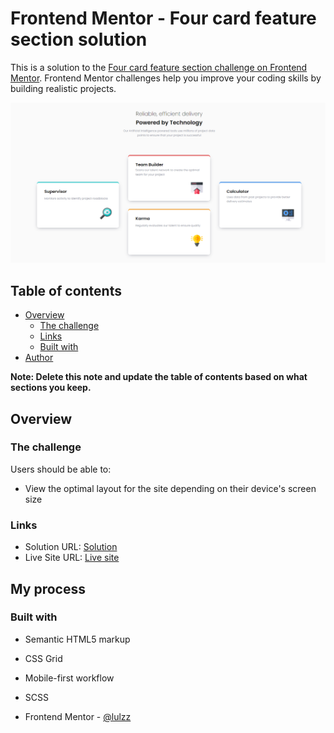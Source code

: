 # Frontend Mentor - Four card feature section solution

This is a solution to the [Four card feature section challenge on Frontend Mentor](https://www.frontendmentor.io/challenges/four-card-feature-section-weK1eFYK). Frontend Mentor challenges help you improve your coding skills by building realistic projects.

![](./src/images/screenshot-finish.png)

## Table of contents

- [Overview](#overview)
  - [The challenge](#the-challenge)
  - [Links](#links)
  - [Built with](#built-with)
- [Author](#author)

**Note: Delete this note and update the table of contents based on what sections you keep.**

## Overview

### The challenge

Users should be able to:

- View the optimal layout for the site depending on their device's screen size

### Links

- Solution URL: [Solution](https://github.com/lulzz/frontendmentor-four-card-section)
- Live Site URL: [Live site](https://lulzz.github.io/frontendmentor-four-card-section/)

## My process

### Built with

- Semantic HTML5 markup
- CSS Grid
- Mobile-first workflow
- SCSS

- Frontend Mentor - [@lulzz](https://www.frontendmentor.io/profile/lulzz)
